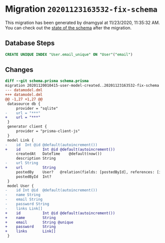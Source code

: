# Migration `20201123163532-fix-schema`

This migration has been generated by dnamgyal at 11/23/2020, 11:35:32 AM.
You can check out the [state of the schema](./schema.prisma) after the migration.

## Database Steps

```sql
CREATE UNIQUE INDEX "User.email_unique" ON "User"("email")
```

## Changes

```diff
diff --git schema.prisma schema.prisma
migration 20201120010415-user-model-created..20201123163532-fix-schema
--- datamodel.dml
+++ datamodel.dml
@@ -1,27 +1,27 @@
 datasource db {
     provider = "sqlite"
-    url = "***"
+    url = "***"
 }
 generator client {
     provider = "prisma-client-js"
 }
 model Link {
-    id  Int @id @default(autoincrement())
+    id          Int @id @default(autoincrement())
     createdAt   DateTime    @default(now())
     description String
-    url String
+    url         String
     postedBy    User?   @relation(fields: [postedById], references: [id])
     postedById  Int?
 }
 model User {
-    id Int @id  @default(autoincrement())
-    name String
-    email String
-    password String
-    links Link[]
+    id          Int @id @default(autoincrement())
+    name        String
+    email       String @unique
+    password    String
+    links       Link[]
 }
```



